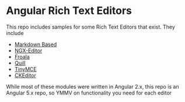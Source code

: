 # Angular Rich Text Editors
This repo includes samples for some Rich Text Editors that exist. They include

* [Markdown Based](https://github.com/dimpu/ngx-md)
* [NGX-Editor](https://github.com/Sibiraj-S/ngx-editor)
* [Froala](https://github.com/froala/angular-froala-wysiwyg)
* [Quill](https://github.com/KillerCodeMonkey/ngx-quill)
* [TinyMCE](https://github.com/siegerx3/angular-tinymce)
* [CKEditor](https://github.com/chymz/ng2-ckeditor)


While most of these modules were written in Angular 2.x, this repo is an Angular 5.x repo, so YMMV on functionality you need for each editor

